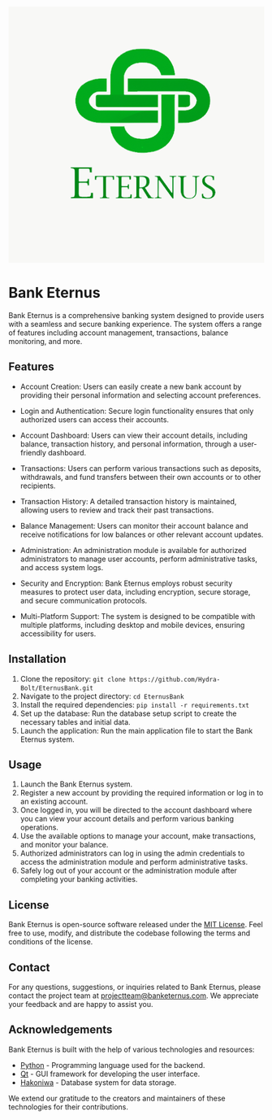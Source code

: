 ![Eternus Logo.png](https://raw.githubusercontent.com/Hydra-Bolt/EternusBank/master/icons/logo.png)

# Bank Eternus
Bank Eternus is a comprehensive banking system designed to provide users with a seamless and secure banking experience. The system offers a range of features including account management, transactions, balance monitoring, and more.


## Features

- Account Creation: Users can easily create a new bank account by providing their personal information and selecting account preferences.
  
- Login and Authentication: Secure login functionality ensures that only authorized users can access their accounts.
  
- Account Dashboard: Users can view their account details, including balance, transaction history, and personal information, through a user-friendly dashboard.
  
- Transactions: Users can perform various transactions such as deposits, withdrawals, and fund transfers between their own accounts or to other recipients.
  
- Transaction History: A detailed transaction history is maintained, allowing users to review and track their past transactions.
  
- Balance Management: Users can monitor their account balance and receive notifications for low balances or other relevant account updates.
  
- Administration: An administration module is available for authorized administrators to manage user accounts, perform administrative tasks, and access system logs.
  
- Security and Encryption: Bank Eternus employs robust security measures to protect user data, including encryption, secure storage, and secure communication protocols.
  
- Multi-Platform Support: The system is designed to be compatible with multiple platforms, including desktop and mobile devices, ensuring accessibility for users.
  

## Installation

1. Clone the repository: `git clone https://github.com/Hydra-Bolt/EternusBank.git`
2. Navigate to the project directory: `cd EternusBank`
3. Install the required dependencies: `pip install -r requirements.txt`
4. Set up the database: Run the database setup script to create the necessary tables and initial data.
5. Launch the application: Run the main application file to start the Bank Eternus system.

## Usage

1. Launch the Bank Eternus system.
2. Register a new account by providing the required information or log in to an existing account.
3. Once logged in, you will be directed to the account dashboard where you can view your account details and perform various banking operations.
4. Use the available options to manage your account, make transactions, and monitor your balance.
5. Authorized administrators can log in using the admin credentials to access the administration module and perform administrative tasks.
6. Safely log out of your account or the administration module after completing your banking activities.


## License

Bank Eternus is open-source software released under the [MIT License](LICENSE). Feel free to use, modify, and distribute the codebase following the terms and conditions of the license.

## Contact

For any questions, suggestions, or inquiries related to Bank Eternus, please contact the project team at projectteam@banketernus.com. We appreciate your feedback and are happy to assist you.

## Acknowledgements

Bank Eternus is built with the help of various technologies and resources:

- [Python](https://www.python.org/) - Programming language used for the backend.
- [Qt](https://www.qt.io/) - GUI framework for developing the user interface.
- [Hakoniwa](https://github.com/Hydra-Bolt/Hakoniwa) - Database system for data storage.

We extend our gratitude to the creators and maintainers of these technologies for their contributions.
